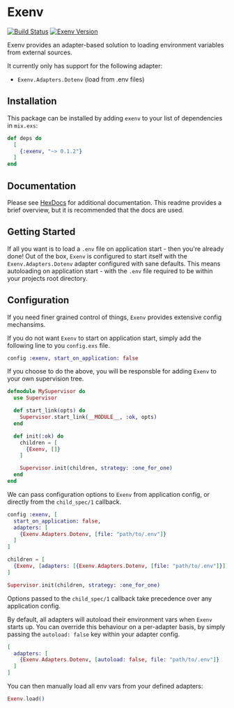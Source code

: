 # Exenv

[![Build Status](https://travis-ci.org/nsweeting/exenv.svg?branch=master)](https://travis-ci.org/nsweeting/exenv)
[![Exenv Version](https://img.shields.io/hexpm/v/exenv.svg)](https://hex.pm/packages/exenv)


Exenv provides an adapter-based solution to loading environment variables from
external sources.

It currently only has support for the following adapter:

* `Exenv.Adapters.Dotenv` (load from .env files)

## Installation

This package can be installed by adding `exenv` to your list of dependencies in `mix.exs`:

```elixir
def deps do
  [
    {:exenv, "~> 0.1.2"}
  ]
end
```

## Documentation

Please see [HexDocs](https://hexdocs.pm/exenv/Exenv.html#content) for additional
documentation. This readme provides a brief overview, but it is recommended that
the docs are used.

## Getting Started

If all you want is to load a `.env` file on application start - then you're already
done! Out of the box, `Exenv` is configured to start itself with the `Exenv.Adapters.Dotenv`
adapter configured with sane defaults. This means autoloading on application start - with
the `.env` file required to be within your projects root directory.

## Configuration

If you need finer grained control of things, `Exenv` provides extensive config mechansims.

If you do not want `Exenv` to start on application start, simply add the following line to
you `config.exs` file.

```elixir
config :exenv, start_on_application: false
```

If you choose to do the above, you will be responsble for adding `Exenv` to your own
supervision tree.

```elixir
defmodule MySupervisor do
  use Supervisor

  def start_link(opts) do
    Supervisor.start_link(__MODULE__, :ok, opts)
  end

  def init(:ok) do
    children = [
      {Exenv, []}
    ]

    Supervisor.init(children, strategy: :one_for_one)
  end
end
```

We can pass configuration options to `Exenv` from application config, or directly
from the `child_spec/1` callback.

```elixir
config :exenv, [
  start_on_application: false,
  adapters: [
    {Exenv.Adapters.Dotenv, [file: "path/to/.env"]}
  ]
]
```

```elixir
children = [
  {Exenv, [adapters: [{Exenv.Adapters.Dotenv, [file: "path/to/.env"]}]]}
]

Supervisor.init(children, strategy: :one_for_one)
```

Options passed to the `child_spec/1` callback take precedence over any application
config.

By default, all adapters will autoload their environment vars when `Exenv` starts up.
You can override this behaviour on a per-adapter basis, by simply passing the
`autoload: false` key within your adapter config.

```elixir
[
  adapters: [
    {Exenv.Adapters.Dotenv, [autoload: false, file: "path/to/.env"]}
  ]
]
```

You can then manually load all env vars from your defined adapters:

```elixir
Exenv.load()
```
 